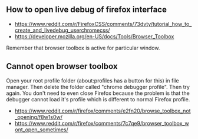 ## How to open live debug of firefox interface

- https://www.reddit.com/r/FirefoxCSS/comments/73dvty/tutorial_how_to_create_and_livedebug_userchromecss/
- https://developer.mozilla.org/en-US/docs/Tools/Browser_Toolbox

Remember that browser toolbox is active for particular window.

## Cannot open browser toolbox

Open your root profile folder (about:profiles has a button for this) in file manager. Then delete the folder called "chrome debugger profile". Then try again. You don't need to even close Firefox because the problem is that the debugger cannot load it's profile which is different to normal Firefox profile.

- https://www.reddit.com/r/firefox/comments/e2fn20/browse_toolbox_not_opening/f8w1s0w/
- https://www.reddit.com/r/firefox/comments/7c7qe9/browser_toolbox_wont_open_sometimes/